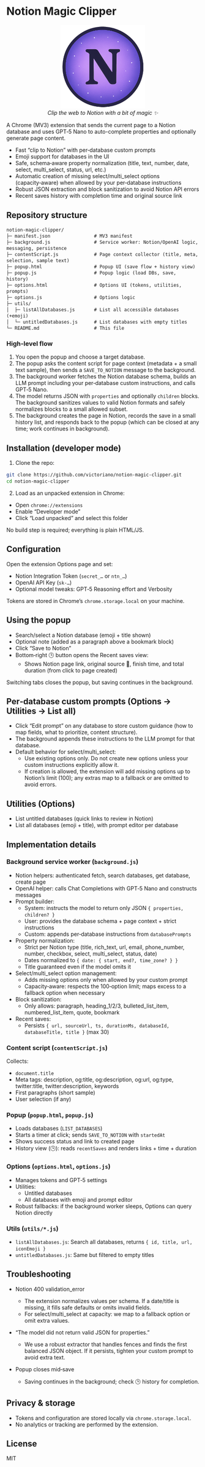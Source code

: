 # Notion Magic Clipper

<p align="center">
  <img src="notion_magic_clipper_logo.png" alt="Notion Magic Clipper logo" width="220" />
  <br/>
  <em>Clip the web to Notion with a bit of magic ✨</em>
</p>

A Chrome (MV3) extension that sends the current page to a Notion database and uses GPT‑5 Nano to auto-complete properties and optionally generate page content.

- Fast “clip to Notion” with per‑database custom prompts
- Emoji support for databases in the UI
- Safe, schema‑aware property normalization (title, text, number, date, select, multi_select, status, url, etc.)
- Automatic creation of missing select/multi_select options (capacity‑aware) when allowed by your per‑database instructions
- Robust JSON extraction and block sanitization to avoid Notion API errors
- Recent saves history with completion time and original source link

## Repository structure

```
notion-magic-clipper/
├─ manifest.json                # MV3 manifest
├─ background.js                # Service worker: Notion/OpenAI logic, messaging, persistence
├─ contentScript.js             # Page context collector (title, meta, selection, sample text)
├─ popup.html                   # Popup UI (save flow + history view)
├─ popup.js                     # Popup logic (load DBs, save, history)
├─ options.html                 # Options UI (tokens, utilities, prompts)
├─ options.js                   # Options logic
├─ utils/
│  ├─ listAllDatabases.js       # List all accessible databases (+emoji)
│  └─ untitledDatabases.js      # List databases with empty titles
└─ README.md                    # This file
```

### High-level flow

1. You open the popup and choose a target database.
2. The popup asks the content script for page context (metadata + a small text sample), then sends a `SAVE_TO_NOTION` message to the background.
3. The background worker fetches the Notion database schema, builds an LLM prompt including your per‑database custom instructions, and calls GPT‑5 Nano.
4. The model returns JSON with `properties` and optionally `children` blocks. The background sanitizes values to valid Notion formats and safely normalizes blocks to a small allowed subset.
5. The background creates the page in Notion, records the save in a small history list, and responds back to the popup (which can be closed at any time; work continues in background).

## Installation (developer mode)

1. Clone the repo:

```bash
git clone https://github.com/victoriano/notion-magic-clipper.git
cd notion-magic-clipper
```

2. Load as an unpacked extension in Chrome:
- Open `chrome://extensions`
- Enable “Developer mode”
- Click “Load unpacked” and select this folder

No build step is required; everything is plain HTML/JS.

## Configuration

Open the extension Options page and set:

- Notion Integration Token (`secret_…` or `ntn_…`)
- OpenAI API Key (`sk-…`)
- Optional model tweaks: GPT‑5 Reasoning effort and Verbosity

Tokens are stored in Chrome’s `chrome.storage.local` on your machine.

## Using the popup

- Search/select a Notion database (emoji + title shown)
- Optional note (added as a paragraph above a bookmark block)
- Click “Save to Notion”
- Bottom‑right 🕒 button opens the Recent saves view:
  - Shows Notion page link, original source 🔗, finish time, and total duration (from click to page created)

Switching tabs closes the popup, but saving continues in the background.

## Per‑database custom prompts (Options → Utilities → List all)

- Click “Edit prompt” on any database to store custom guidance (how to map fields, what to prioritize, content structure).
- The background appends these instructions to the LLM prompt for that database.
- Default behavior for select/multi_select:
  - Use existing options only. Do not create new options unless your custom instructions explicitly allow it.
  - If creation is allowed, the extension will add missing options up to Notion’s limit (100); any extras map to a fallback or are omitted to avoid errors.

## Utilities (Options)

- List untitled databases (quick links to review in Notion)
- List all databases (emoji + title), with prompt editor per database

## Implementation details

### Background service worker (`background.js`)

- Notion helpers: authenticated fetch, search databases, get database, create page
- OpenAI helper: calls Chat Completions with GPT‑5 Nano and constructs messages
- Prompt builder:
  - System: instructs the model to return only JSON `{ properties, children? }`
  - User: provides the database schema + page context + strict instructions
  - Custom: appends per‑database instructions from `databasePrompts`
- Property normalization:
  - Strict per Notion type (title, rich_text, url, email, phone_number, number, checkbox, select, multi_select, status, date)
  - Dates normalized to `{ date: { start, end?, time_zone? } }`
  - Title guaranteed even if the model omits it
- Select/multi_select option management:
  - Adds missing options only when allowed by your custom prompt
  - Capacity‑aware: respects the 100‑option limit; maps excess to a fallback option when necessary
- Block sanitization:
  - Only allows: paragraph, heading_1/2/3, bulleted_list_item, numbered_list_item, quote, bookmark
- Recent saves:
  - Persists `{ url, sourceUrl, ts, durationMs, databaseId, databaseTitle, title }` (max 30)

### Content script (`contentScript.js`)

Collects:
- `document.title`
- Meta tags: description, og:title, og:description, og:url, og:type, twitter:title, twitter:description, keywords
- First paragraphs (short sample)
- User selection (if any)

### Popup (`popup.html`, `popup.js`)

- Loads databases (`LIST_DATABASES`)
- Starts a timer at click; sends `SAVE_TO_NOTION` with `startedAt`
- Shows success status and link to created page
- History view (🕒): reads `recentSaves` and renders links + time + duration

### Options (`options.html`, `options.js`)

- Manages tokens and GPT‑5 settings
- Utilities:
  - Untitled databases
  - All databases with emoji and prompt editor
- Robust fallbacks: if the background worker sleeps, Options can query Notion directly

### Utils (`utils/*.js`)

- `listAllDatabases.js`: Search all databases, returns `{ id, title, url, iconEmoji }`
- `untitledDatabases.js`: Same but filtered to empty titles

## Troubleshooting

- Notion 400 validation_error
  - The extension normalizes values per schema. If a date/title is missing, it fills safe defaults or omits invalid fields.
  - For select/multi_select at capacity: we map to a fallback option or omit extra values.

- “The model did not return valid JSON for properties.”
  - We use a robust extractor that handles fences and finds the first balanced JSON object. If it persists, tighten your custom prompt to avoid extra text.

- Popup closes mid‑save
  - Saving continues in the background; check 🕒 history for completion.

## Privacy & storage

- Tokens and configuration are stored locally via `chrome.storage.local`.
- No analytics or tracking are performed by the extension.

## License

MIT
